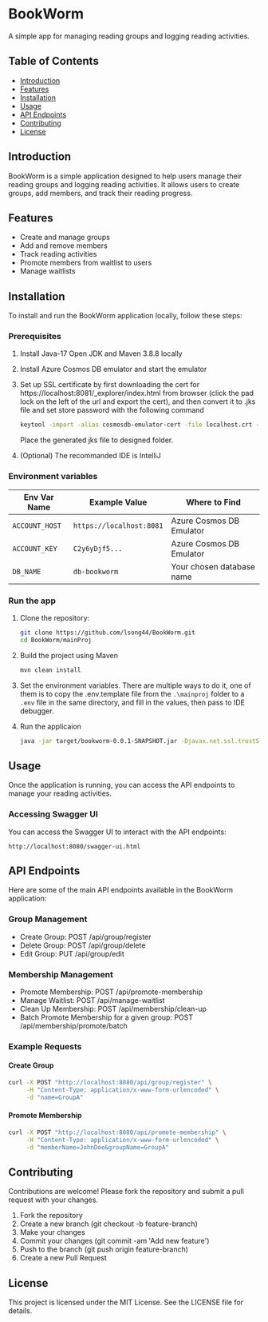 # BookWorm

A simple app for managing reading groups and logging reading activities.

## Table of Contents

- [Introduction](#introduction)
- [Features](#features)
- [Installation](#installation)
- [Usage](#usage)
- [API Endpoints](#api-endpoints)
- [Contributing](#contributing)
- [License](#license)

## Introduction

BookWorm is a simple application designed to help users manage their reading groups and logging reading activities. It allows users to create groups, add members, and track their reading progress.

## Features

- Create and manage groups
- Add and remove members
- Track reading activities
- Promote members from waitlist to users
- Manage waitlists

## Installation

To install and run the BookWorm application locally, follow these steps:

### Prerequisites

1. Install Java-17 Open JDK and Maven 3.8.8 locally
1. Install Azure Cosmos DB emulator and start the emulator
1. Set up SSL certificate by first downloading the cert for https://localhost:8081/_explorer/index.html from browser (click the pad lock on the left of the url and export the cert), and then convert it to .jks file and set store password with the following command

    ```sh
    keytool -import -alias cosmosdb-emulator-cert -file localhost.crt -keystore cosmosdb-emulator.jks -storepass cosmos
    ```
    
    Place the generated jks file to designed folder.
1. (Optional) The recommanded IDE is IntelliJ

### Environment variables

| Env Var Name           | Example Value           | Where to Find                       |
|------------------------|-------------------------|-------------------------------------|
| `ACCOUNT_HOST`         | `https://localhost:8081`| Azure Cosmos DB Emulator            |
| `ACCOUNT_KEY`         | `C2y6yDjf5...`          | Azure Cosmos DB Emulator           |
| `DB_NAME`    | `db-bookworm`            | Your chosen database name           |

### Run the app

1. Clone the repository:

   ```sh
   git clone https://github.com/lsong44/BookWorm.git
   cd BookWorm/mainProj
   ```

1. Build the project using Maven

    ```sh
    mvn clean install
    ```   
1. Set the environment variables. There are multiple ways to do it, one of them is to copy the .env.template file from the `.\mainproj` folder to a `.env` file in the same directory, and fill in the values, then pass to IDE debugger. 

1. Run the applicaion

    ```sh
    java -jar target/bookworm-0.0.1-SNAPSHOT.jar -Djavax.net.ssl.trustStorePassword=cosmos -Djavax.net.ssl.trustStore=path/to/cosmosdb-emulator.jks
    ```

## Usage
Once the application is running, you can access the API endpoints to manage your reading activities.

### Accessing Swagger UI
You can access the Swagger UI to interact with the API endpoints:
```
http://localhost:8080/swagger-ui.html
```

## API Endpoints
Here are some of the main API endpoints available in the BookWorm application:

### Group Management
- Create Group: POST /api/group/register
- Delete Group: POST /api/group/delete
- Edit Group: PUT /api/group/edit

### Membership Management
- Promote Membership: POST /api/promote-membership
- Manage Waitlist: POST /api/manage-waitlist
- Clean Up Membership: POST /api/membership/clean-up
- Batch Promote Membership for a given group: POST /api/membership/promote/batch

### Example Requests
#### Create Group
```sh
curl -X POST "http://localhost:8080/api/group/register" \
     -H "Content-Type: application/x-www-form-urlencoded" \
     -d "name=GroupA"
 ```

#### Promote Membership
```sh
curl -X POST "http://localhost:8080/api/promote-membership" \
     -H "Content-Type: application/x-www-form-urlencoded" \
     -d "memberName=JohnDoe&groupName=GroupA"
```

## Contributing
Contributions are welcome! Please fork the repository and submit a pull request with your changes.

1. Fork the repository
1. Create a new branch (git checkout -b feature-branch)
1. Make your changes
1. Commit your changes (git commit -am 'Add new feature')
1. Push to the branch (git push origin feature-branch)
1. Create a new Pull Request

## License
This project is licensed under the MIT License. See the LICENSE file for details.